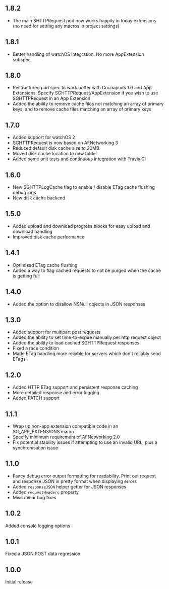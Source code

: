 ## 1.8.2

- The main SHTTPRequest pod now works happily in today extensions (no need for setting any macros in project settings)

## 1.8.1

- Better handling of watchOS integration. No more AppExtension subspec.

## 1.8.0

- Restructured pod spec to work better with Cocoapods 1.0 and App Extensions. Specify SGHTTPRequest/AppExtension if you wish to use SGHTTPRequest in an App Extension
- Added the ability to remove cache files not matching an array of primary keys, and to remove cache files matching an array of primary keys

## 1.7.0

- Added support for watchOS 2
- SGHTTPRequest is now based on AFNetworking 3
- Reduced default disk cache size to 20MB
- Moved disk cache location to new folder
- Added some unit tests and continuous integration with Travis CI

## 1.6.0

- New SGHTTPLogCache flag to enable / disable ETag cache flushing debug logs
- New disk cache backend

## 1.5.0

- Added upload and download progress blocks for easy upload and download handling
- Improved disk cache performance

## 1.4.1

- Optimized ETag cache flushing
- Added a way to flag cached requests to not be purged when the cache is getting full

## 1.4.0

- Added the option to disallow NSNull objects in JSON responses

## 1.3.0

- Added support for multipart post requests
- Added the ability to set time-to-expire manually per http request object
- Added the ability to load cached SGHTTPRequest responses
- Fixed a race condition
- Made ETag handling more reliable for servers which don't reliably send ETags

## 1.2.0

- Added HTTP ETag support and persistent response caching
- More detailed response and error logging
- Added PATCH support

## 1.1.1

- Wrap up non-app extension compatible code in an SG_APP_EXTENSIONS macro
- Specify minimum requirement of AFNetworking 2.0
- Fix potential stability issues if attempting to use an invalid URL, plus a synchronisation issue

## 1.1.0

- Fancy debug error output formatting for readability. Print out request and
  response JSON in pretty format when displaying errors
- Added `responseJSON` helper getter for JSON responses
- Added `requestHeaders` property
- Misc minor bug fixes

## 1.0.2

Added console logging options

## 1.0.1

Fixed a JSON POST data regression

## 1.0.0

Initial release

